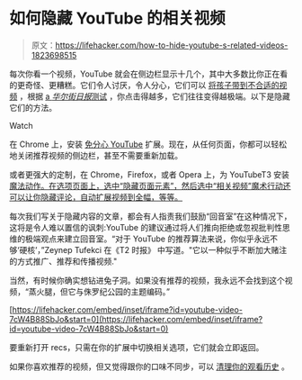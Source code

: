 # 如何隐藏 YouTube 的相关视频

> 原文：<https://lifehacker.com/how-to-hide-youtube-s-related-videos-1823698515>

每次你看一个视频，YouTube 就会在侧边栏显示十几个，其中大多数比你正在看的更奇怪、更糟糕。它们令人讨厌，令人分心，它们可以 [将孩子带到不合适的视频](https://offspring.lifehacker.com/how-to-protect-your-kids-from-disturbing-fake-peppa-pi-1797768331#_ga=2.233948509.2145456661.1520867096-1297080755.1497980211) ，根据 [a *华尔街日报*测试](https://www.wsj.com/articles/how-youtube-drives-viewers-to-the-internets-darkest-corners-1518020478) ，你点击得越多，它们往往变得越极端。以下是隐藏它们的方法。

Watch

在 Chrome 上，安装 [免分心 YouTube](https://chrome.google.com/webstore/detail/df-youtube-distraction-fr/mjdepdfccjgcndkmemponafgioodelna/related?hl=en) 扩展。现在，从任何页面，你都可以轻松地关闭推荐视频的侧边栏，甚至不需要重新加载。

或者更强大的定制，在 Chrome，Firefox，或者 Opera 上，为 YouTubeT3 安装 [魔法动作。在选项页面上，选中“隐藏页面元素”，然后选中“相关视频”魔术行动还可以让你隐藏评论，自动扩展视频到全幅，等等。](https://www.mycinema.pro/) 

每次我们写关于隐藏内容的文章，都会有人指责我们鼓励“回音室”在这种情况下，这将是令人难以置信的讽刺:YouTube 的建议通过将人们推向拒绝或忽视批判性思维的极端观点来建立回音室。“对于 YouTube 的推荐算法来说，你似乎永远不够‘硬核’，”Zeynep Tufekci 在《T2 时报》 中写道。"它以一种似乎不断加大赌注的方式推广、推荐和传播视频."

当然，有时候你确实想钻进兔子洞。如果没有推荐的视频，我永远不会找到这个视频，“蒸火腿，但它与侏罗纪公园的主题编码。”

 [https://lifehacker.com/embed/inset/iframe?id=youtube-video-7cW4B88SbJo&start=0](https://lifehacker.com/embed/inset/iframe?id=youtube-video-7cW4B88SbJo&start=0) 

要重新打开 recs，只需在你的扩展中切换相关选项，它们就会立即返回。

如果你喜欢推荐的视频，但又觉得跟你的口味不同步，可以 [清理你的观看历史](https://lifehacker.com/remove-youtube-channels-and-clean-up-the-history-for-be-1659677032#_ga=2.21637496.2145456661.1520867096-1297080755.1497980211) 。